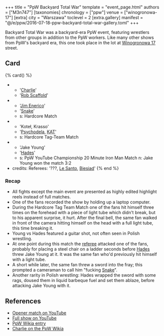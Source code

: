 +++
title = "PpW Backyard Total War"
template = "event_page.html"
authors = ["M3n747"]
[taxonomies]
chronology = ["ppw"]
venue = ["winogronowa-17"]
[extra]
city = "Warszawa"
toclevel = 2
[extra.gallery]
manifest = "@/e/ppw/2016-07-18-ppw-backyard-total-war-gallery.toml"
+++

Backyard Total War was a backyard-era PpW event, featuring wrestlers from other groups in addition to the PpW workers. Like many other shows from PpW's backyard era, this one took place in the lot at [Winogronowa 17](@/v/winogronowa-17.md) street.

## Card

{% card() %}
- - '[Charlie](@/w/madman-charlie.md)'
  - '[Rob Scaffold](@/w/rob-scaffold.md)'
- - '[Jim Enerico](@/w/mister-z.md)'
  - '[Snake](@/w/snake.md)'
  - s: Hardcore Match
- - 'Koteł, Krasso'
  - '[Psychodela](@/w/psychodela.md), [KAT](@/w/biesiad.md)'
  - s: Hardcore Tag-Team Match
- - 'Jake Young'
  - '[Hades](@/w/olgierd.md)'
  - s: PpW YouTube Championship 20 Minute Iron Man Match
    n: Jake Young won the match 3:2
- credits:
    Referees: '???, [Le Santo](@/w/rob-scaffold.md), [Biesiad](@/w/biesiad.md)'
{% end %}

### Recap

* All fights except the main event are presented as highly edited highlight reels instead of full matches.
* One of the fans recorded the show by holding up a laptop computer.
* During the Hardcore Tag Team Match one of the fans hit himself three times on the forehead with a piece of light tube which didn't break, but to his apparent surprise, it hurt. After the final bell, the same fan walked in front of the camera hitting himself on the head with a full light tube, this time breaking it.
* Young vs Hades featured a guitar shot, not often seen in Polish wrestling.
* At one point during this match the [referee](@/w/biesiad.md) attacked one of the fans, probably for placing a steel chair on a ladder seconds before [Hades](@/w/olgierd.md) threw Jake Young at it. It was the same fan who'd previously hit himself with a light tube.
* A short while later, the same fan threw a sword into the fray; this prompted a cameraman to call him "fucking [Snake](@/w/snake.md)".
* Another rarity in Polish wrestling: Hades wrapped the sword with some rags, doused them in liquid barbeque fuel and set them ablaze, before attacking Jake Young with it.

## References

* [Opener match on YouTube](https://www.youtube.com/watch?v=xI52xA68xfw)
* [Full show on YouTube](https://www.youtube.com/watch?v=vw-L1ucpRgM)
* [PpW Wikia entry](https://ppw-fandom.tpwres.pl/ppw-backyard-total-war-2016)
* [Charlie on the PpW Wikia](https://ppw-fandom.tpwres.pl/charlie)
